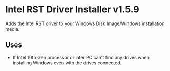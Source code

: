 # Intel RST Driver Installer v1.5.9
Adds the Intel RST driver to your Windows Disk Image/Windows installation media.

## Uses
- If Intel 10th Gen processor or later PC can't find any drives when installing Windows even with the drives connected.
